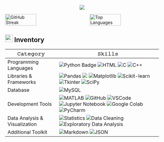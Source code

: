 <p align="center">
  <a href="https://github.com/DevkarthikSuresh/readme-typing-svg">
    <img src="https://readme-typing-svg.demolab.com/?lines=Welcome%20to%20my%20GitHub :);SCIENTIFIC%20COMPUTING%20;ARTIFICIAL%20INTELLIGENCE%20;PYTHON;C%2FC%2B%2B;HTML&font=fira%20Code&center=true&width=440&height=35&color=FFFF00&vCenter=true&pause=1000&size=22" />
  </a>
</p>


<!---
DevkarthikSuresh/DevkarthikSuresh is a ✨ special ✨ repository because its `README.md` (this file) appears on your GitHub profile.
You can click the Preview link to take a look at your changes.
--->

<div style="display: flex; justify-content: space-between;">
  <img src="https://streak-stats.demolab.com/?user=DevkarthikSuresh&theme=dark" alt="GitHub Streak" style="width: 45%;" />
  <img src="https://github-readme-stats.vercel.app/api/top-langs/?username=DevkarthikSuresh&layout=compact&theme=dark" alt="Top Languages" style="width: 45%;" />
</div>





## <img src='https://user-images.githubusercontent.com/74038190/206662607-d9e7591e-bbf9-42f9-9386-29efc927bc16.gif' width="25"> **Inventory**

| 𝙲𝚊𝚝𝚎𝚐𝚘𝚛𝚢       | 𝚂𝚔𝚒𝚕𝚕𝚜        |
|-----------------|---------------|
| Programming Languages  | ![Python Badge](https://img.shields.io/badge/-Python-F7DF1E?style=for-the-badge&labelColor=black&logo=python&logoColor=yellow) ![HTML](https://img.shields.io/badge/HTML-E34F26?style=for-the-badge&logo=html5&logoColor=white) ![C](https://img.shields.io/badge/C-004F54?style=for-the-badge&labelColor=orange&logo=c&logoColor=white) ![C++](https://img.shields.io/badge/C%2B%2B-00599C?style=for-the-badge&logo=cplusplus&logoColor=white) |
| Libraries & Frameworks| ![Pandas](https://img.shields.io/badge/Pandas-150458?style=for-the-badge&logo=pandas&logoColor=white) <img src="https://img.shields.io/badge/NumPy-013243?style=for-the-badge&logo=numpy&logoColor=white" /> ![Matplotlib](https://img.shields.io/badge/Matplotlib-3776AB?style=for-the-badge&logo=matplotlib&logoColor=white) ![Scikit-learn](https://img.shields.io/badge/Scikit%20learn-F7931E?style=for-the-badge&logo=scikit-learn&logoColor=white) ![Tkinter](https://img.shields.io/badge/Tkinter-FF0000?style=for-the-badge&&labelColor=black&logo=tkinter&logoColor=white) ![SciPy](https://img.shields.io/badge/-SciPy-FFD700?style=for-the-badge&labelColor=004B49&logo=scipy&logoColor=white) | 
| Database |  ![MySQL](https://img.shields.io/badge/MySQL-4479A1?style=for-the-badge&logo=mysql&logoColor=white) |
| Development Tools| ![MATLAB](https://img.shields.io/badge/-MATLAB-00BFAE?style=for-the-badge&labelColor=003B4F&logo=matlab&logoColor=black) ![GitHub](https://img.shields.io/badge/GitHub-181717?style=for-the-badge&logo=github&logoColor=white) ![VSCode](https://img.shields.io/badge/Visual%20Studio%20Code-007ACC?style=for-the-badge&logo=visual-studio-code&logoColor=white) ![Jupyter Notebook](https://img.shields.io/badge/Jupyter%20Notebook-F37626?style=for-the-badge&logo=jupyter&logoColor=white) ![Google Colab](https://img.shields.io/badge/Google%20Colab-F9AB00?style=for-the-badge&logo=google-colab&logoColor=white) ![PyCharm](https://img.shields.io/badge/PyCharm-000000?style=for-the-badge&logo=pycharm&logoColor=white)  |
| Data Analysis & Visualization | ![Statistics](https://img.shields.io/badge/Statistics-2E8B57?style=for-the-badge&logoColor=white) ![Data Cleaning](https://img.shields.io/badge/Data%20Cleaning-FFD700?style=for-the-badge&logoColor=white) ![Exploratory Data Analysis](https://img.shields.io/badge/EDA-FFA500?style=for-the-badge&logoColor=white) |
| Additional Toolkit | ![Markdown](https://img.shields.io/badge/Markdown-000000?style=for-the-badge&logo=markdown&logoColor=white) ![JSON](https://img.shields.io/badge/json-5E5C5C?style=for-the-badge&logo=json&logoColor=white)|
<br>

<!---
- 👋 Hi, I’m @DevkarthikSuresh
- 👀 I’m interested in ...
- 🌱 I’m currently learning ...
- 💞️ I’m looking to collaborate on ...
- 📫 How to reach me ...
- 😄 Pronouns: ...
- ⚡ Fun fact: ...


DevkarthikSuresh/DevkarthikSuresh is a ✨ special ✨ repository because its `README.md` (this file) appears on your GitHub profile.
You can click the Preview link to take a look at your changes.
--->
